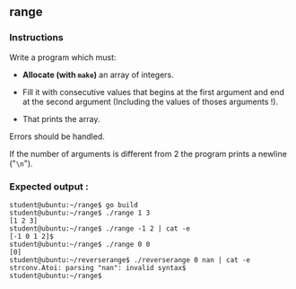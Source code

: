 ## range

### Instructions

Write a program which must:

-   **Allocate (with `make`)** an array of integers.

-   Fill it with consecutive values that begins at the first argument and end at the second argument (Including the values of thoses arguments !).

-   That prints the array.

Errors should be handled.

If the number of arguments is different from 2 the program prints a newline ("`\n`").

### Expected output :

```console
student@ubuntu:~/range$ go build
student@ubuntu:~/range$ ./range 1 3
[1 2 3]
student@ubuntu:~/range$ ./range -1 2 | cat -e
[-1 0 1 2]$
student@ubuntu:~/range$ ./range 0 0
[0]
student@ubuntu:~/reverserange$ ./reverserange 0 nan | cat -e
strconv.Atoi: parsing "nan": invalid syntax$
student@ubuntu:~/range$
```

